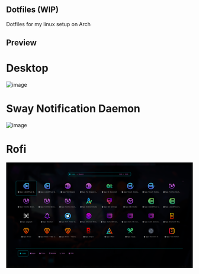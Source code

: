 ## Dotfiles (WIP)

Dotfiles for my linux setup on Arch

## Preview

# Desktop

![image](https://github.com/EviLuci/dotfiles/blob/main/Screenshots/desktop.jpg)

# Sway Notification Daemon

![image](https://github.com/EviLuci/dotfiles/blob/main/Screenshots/swaync.png)

# Rofi

![image](https://github.com/EviLuci/dotfiles/blob/main/Screenshots/rofi.png)
